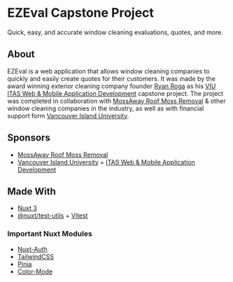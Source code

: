 # EZEval Capstone Project

Quick, easy, and accurate window cleaning evaluations, quotes, and more.

## About

EZEval is a web application that allows window cleaning companies to quickly and easily create quotes for their customers. It was made by the award winning exterior cleaning company founder [Ryan Roga](https://www.roga.dev) as his [VIU ITAS Web & Mobile Application Development](https://www.itas.ca) capstone project. The project was completed in collaboration with [MossAway Roof Moss Removal](https://www.mossaway.ca) & other window cleaning companies in the industry, as well as with financial support form [Vancouver Island University](https://www.viu.ca).

## Sponsors

- [MossAway Roof Moss Removal](https://www.mossaway.ca)
- [Vancouver Island University](https://www.viu.ca) + [ITAS Web & Mobile Application Development](https://www.itas.ca)

## Made With

- [Nuxt 3](https://nuxt.com/)
- [@nuxt/test-utils](https://nuxt.com/docs/getting-started/testing#runner) + [Vitest](https://vitest.dev/)

### Important Nuxt Modules

- [Nuxt-Auth](https://nuxt.com/modules/nuxt-auth)
- [TailwindCSS](https://nuxt.com/modules/tailwindcss)
- [Pinia](https://nuxt.com/modules/pinia)
- [Color-Mode](https://nuxt.com/modules/color-mode)